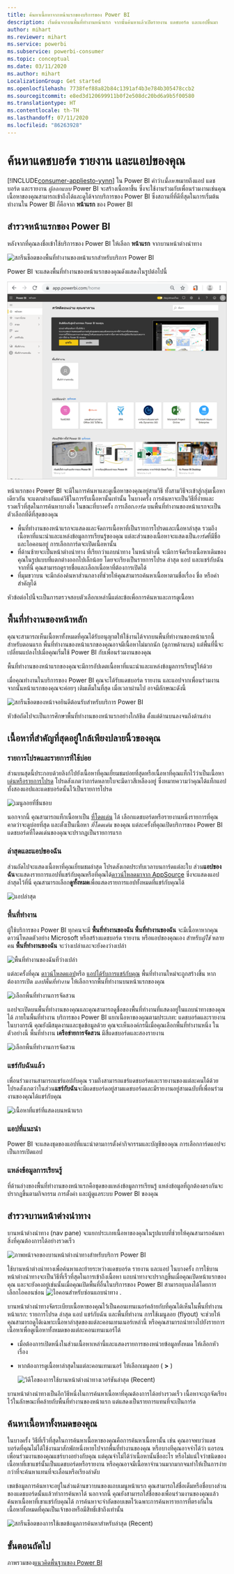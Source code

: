 ```yaml
---
title: ค้นหาเนื้อหาจากหน้าแรกของบริการของ Power BI
description: เริ่มต้นจากบนพื้นที่ทำงานหน้าแรก จากนั้นค้นหาแล้วเปิดรายงาน แดชบอร์ด และแอปขึ้นมา
author: mihart
ms.reviewer: mihart
ms.service: powerbi
ms.subservice: powerbi-consumer
ms.topic: conceptual
ms.date: 03/11/2020
ms.author: mihart
LocalizationGroup: Get started
ms.openlocfilehash: 7738fef88a82b84c1391af4b3e784b305478ccb2
ms.sourcegitcommit: e8ed3d120699911b0f2e508dc20bd6a9b5f00580
ms.translationtype: HT
ms.contentlocale: th-TH
ms.lasthandoff: 07/11/2020
ms.locfileid: "86263928"
---
```

# <a name="find-your-dashboards-reports-and-apps"></a>ค้นหาแดชบอร์ด รายงาน และแอปของคุณ

[!INCLUDE[consumer-appliesto-yynn](../includes/consumer-appliesto-yynn.md)]
ใน Power BI คำว่า*เนื้อหา*หมายถึงแอป แดชบอร์ด และรายงาน *ผู้ออกแบบ* Power BI จะสร้างเนื้อหาขึ้น ซึ่งจะใช้งานร่วมกับเพื่อนร่วมงานเช่นคุณ เนื้อหาของคุณสามารถเข้าถึงได้และดูได้จากบริการของ Power BI ซึ่งสถานที่ที่ดีที่สุดในการเริ่มต้นทำงานใน Power BI ก็คือจาก **หน้าแรก** ของ Power BI

## <a name="explore-power-bi-home"></a>สำรวจหน้าแรกของ Power BI
หลังจากที่คุณลงชื่อเข้าใช้บริการของ Power BI ให้เลือก **หน้าแรก** จากบานหน้าต่างนำทาง 

![สกรีนช็อตของพื้นที่ทำงานของหน้าแรกสำหรับบริการ Power BI](media/end-user-home/power-bi-home-menu.png)


Power BI จะแสดงพื้นที่ทำงานของหน้าแรกของคุณดังแสดงในรูปต่อไปนี้
 
![สกรีนช็อตของพื้นที่ทำงานของหน้าแรกสำหรับบริการ Power BI](media/end-user-home/power-bi-home.png)

หน้าแรกของ Power BI จะมีในการค้นหาและดูเนื้อหาของคุณอยู่สามวิธี ทั้งสามวิธีจะเข้าสู่กลุ่มเนื้อหาเดียวกัน จะแตกต่างกันแค่วิธีในการรับเนื้อหานั้นเท่านั้น ในบางครั้ง การค้นหาจะเป็นวิธีที่ง่ายและรวดเร็วที่สุดในการค้นหาบางสิ่ง ในขณะที่บางครั้ง การเลือก*การ์ด* บนพื้นที่ทำงานของหน้าแรกจะเป็นตัวเลือกที่ดีที่สุดของคุณ

- พื้นที่ทำงานของหน้าแรกจะแสดงและจัดการเนื้อหาที่เป็นรายการโปรดและเนื้อหาล่าสุด รวมถึงเนื้อหาที่แนะนำและแหล่งข้อมูลการเรียนรู้ของคุณ แต่ละส่วนของเนื้อหาจะแสดงเป็น*การ์ด*ที่มีชื่อและไอคอนอยู่ การเลือกการ์ดจะเปิดเนื้อหานั้น
- ที่ด้านซ้ายจะเป็นหน้าต่างนำทาง ที่เรียกว่าแถบนำทาง ในหน้าต่างนี้ จะมีการจัดเรียงเนื้อหาเดิมของคุณในรูปแบบที่แตกต่างออกไปเล็กน้อย โดยจะเรียงเป็นรายการโปรด ล่าสุด แอป และแชร์กับฉัน จากที่นี่ คุณสามารถดูรายชื่อและเลือกเนื้อหาที่ต้องการเปิดได้
- ที่มุมขวาบน จะมีกล่องค้นหาส่วนกลางที่ช่วยให้คุณสามารถค้นหาเนื้อหาตามชื่อเรื่อง ชื่อ หรือคำสำคัญได้

หัวข้อต่อไปนี้จะเป็นการตรวจสอบตัวเลือกเหล่านี้แต่ละข้อเพื่อการค้นหาและการดูเนื้อหา

## <a name="home-canvas"></a>พื้นที่ทำงานของหน้าหลัก
คุณจะสามารถเห็นเนื้อหาทั้งหมดที่คุณได้รับอนุญาตให้ใช้งานได้จากบนพื้นที่ทำงานของหน้าแรกนี้ สำหรับตอนแรก พื้นที่ทำงานของหน้าแรกของคุณอาจมีเนื้อหาไม่มากนัก (ดูภาพด้านบน) แต่พื้นที่นี้จะเปลี่ยนแปลงไปเมื่อคุณเริ่มใช้ Power BI กับเพื่อนร่วมงานของคุณ

พื้นที่ทำงานของหน้าแรกของคุณจะมีการอัปเดตเนื้อหาที่แนะนำและแหล่งข้อมูลการเรียนรู้ให้ด้วย 
 
เมื่อคุณทำงานในบริการของ Power BI คุณจะได้รับแดชบอร์ด รายงาน และแอปจากเพื่อนร่วมงาน จากนั้นหน้าแรกของคุณจะค่อยๆ เติมเต็มในที่สุด เมื่อเวลาผ่านไป อาจมีลักษณะดังนี้

![สกรีนช็อตของหน้าจอยินดีต้อนรับสำหรับบริการ Power BI](media/end-user-home/power-bi-home-oldest.png)

 
หัวข้อถัดไปจะเป็นการศึกษาพื้นที่ทำงานของหน้าแรกอย่างใกล้ชิด ตั้งแต่ด้านบนลงจนถึงด้านล่าง

## <a name="most-important-content-at-your-fingertips"></a>เนื้อหาที่สำคัญที่สุดอยู่ใกล้เพียงปลายนิ้วของคุณ

### <a name="favorites-and-frequents"></a>รายการโปรดและรายการที่ใช้บ่อย
ส่วนบนสุดนี้ประกอบด้วยลิงก์ไปยังเนื้อหาที่คุณเยี่ยมชมบ่อยที่สุดหรือเนื้อหาที่คุณแท็กไว้ว่าเป็นเนื้อหา[เด่นหรือรายการโปรด](end-user-favorite.md) โปรดสังเกตว่าการ์ดหลายใบจะมีดาวสีเหลืองอยู่ ซึ่งหมายความว่าคุณได้แท็กแอปทั้งสองแอปและแดชบอร์ดนั้นไว้เป็นรายการโปรด 

![เมนูลอยที่ชื่นชอบ](./media/end-user-home/power-bi-favorites-frequents.png)

นอกจากนี้ คุณสามารถแท็กเนื้อหาเป็น [ที่โดดเด่น](end-user-featured.md) ได้ เลือกแดชบอร์ดหรือรายงานหนึ่งรายการที่คุณคาดว่าจะดูบ่อยที่สุด และตั้งเป็นเนื้อหา *ที่โดดเด่น* ของคุณ แต่ละครั้งที่คุณเปิดบริการของ Power BI แดชบอร์ดที่โดดเด่นของคุณจะปรากฏเป็นรายการแรก 


### <a name="recents-and-my-apps"></a>ล่าสุดและแอปของฉัน
ส่วนถัดไปจะแสดงเนื้อหาที่คุณเยี่ยมชมล่าสุด โปรดสังเกตประทับเวลาบนการ์ดแต่ละใบ ส่วน**แอปของฉัน**จะแสดงรายการแอปที่แชร์กับคุณหรือที่คุณได้[ดาวน์โหลดมาจาก AppSource](end-user-apps.md) ซึ่งจะแสดงแอปล่าสุดไว้ที่นี่ คุณสามารถเลือก**ดูทั้งหมด**เพื่อแสดงรายการแอปทั้งหมดที่แชร์กับคุณได้

![แอปล่าสุด](./media/end-user-home/power-bi-recent-apps.png)


### <a name="workspaces"></a>พื้นที่ทำงาน
ผู้ใช้บริการของ Power BI ทุกคนจะมี **พื้นที่ทำงานของฉัน**  **พื้นที่ทำงานของฉัน** จะมีเนื้อหาหากคุณดาวน์โหลดตัวอย่าง Microsoft หรือสร้างแดชบอร์ด รายงาน หรือแอปของคุณเอง สำหรับ*ผู้ใช้*  หลายคน **พื้นที่ทำงานของฉัน** จะว่างเปล่าและจะยังคงว่างเปล่า  

![พื้นที่ทำงานของฉันที่ว่างเปล่า](./media/end-user-home/power-bi-empty-workspace.png)

แต่ละครั้งที่คุณ [ดาวน์โหลดแอป](end-user-app-marketing.md)หรือ [แอปได้รับการแชร์กับคุณ](end-user-apps.md) พื้นที่ทำงานใหม่จะถูกสร้างขึ้น  หากต้องการเปิด *แอปพื้นที่ทำงาน* ให้เลือกจากพื้นที่ทำงานบนหน้าแรกของคุณ 

![เลือกพื้นที่ทำงานการจัดสวน](./media/end-user-home/power-bi-workspace-section.png)

แอปจะเปิดบนพื้นที่ทำงานของคุณและคุณสามารถดูชื่อของพื้นที่ทำงานที่แสดงอยู่ในแถบนำทางของคุณได้ ภายในพื้นที่ทำงาน บริการของ Power BI แยกเนื้อหาของคุณตามประเภท: แดชบอร์ดและรายงาน ในบางกรณี คุณยังมีสมุดงานและชุดข้อมูลด้วย คุณจะเห็นองค์กรนี้เมื่อคุณเลือกพื้นที่ทำงานหนึ่ง ในตัวอย่างนี้ พื้นที่ทำงาน **เครือข่ายการจัดสวน** มีสี่แดชบอร์ดและสองรายงาน

![เลือกพื้นที่ทำงานการจัดสวน](./media/end-user-home/power-bi-search-workspace.png)

### <a name="shared-with-me"></a>แชร์กับฉันแล้ว
เพื่อนร่วมงานสามารถแชร์แอปกับคุณ รวมถึงสามารถแชร์แดชบอร์ดและรายงานของแต่ละคนได้ด้วย โปรดสังเกตว่าในส่วน**แชร์กับฉัน**จะมีแดชบอร์ดอยู่สามแดชบอร์ดและมีรายงานอยู่สามฉบับที่เพื่อนร่วมงานของคุณได้แชร์กับคุณ

![เนื้อหาที่แชร์ที่แสดงบนหน้าแรก](./media/end-user-home/power-bi-shared.png)

### <a name="recommended-apps"></a>แอปที่แนะนำ
Power BI จะแสดงชุดของแอปที่แนะนำตามการตั้งค่ากิจกรรมและบัญชีของคุณ การเลือกการ์ดแอปจะเป็นการเปิดแอป
 
### <a name="learning-resources"></a>แหล่งข้อมูลการเรียนรู้
ที่ด้านล่างของพื้นที่ทำงานของหน้าแรกคือชุดของแหล่งข้อมูลการเรียนรู้ แหล่งข้อมูลที่ถูกต้องตรงกันจะปรากฏขึ้นตามกิจกรรม การตั้งค่า และผู้ดูแลระบบ Power BI ของคุณ 
 
## <a name="explore-the-nav-pane"></a>สำรวจบานหน้าต่างนำทาง

บานหน้าต่างนำทาง (nav pane) จะแยกประเภทเนื้อหาของคุณในรูปแบบที่ช่วยให้คุณสามารถค้นหาสิ่งที่คุณต้องการได้อย่างรวดเร็ว  

![ภาพหน้าจอของบานหน้าต่างนำทางสำหรับบริการ Power BI](media/end-user-home/power-bi-nav.png)


ใช้บานหน้าต่างนำทางเพื่อค้นหาและย้ายระหว่างแดชบอร์ด รายงาน และแอป ในบางครั้ง การใช้บานหน้าต่างนำทางจะเป็นวิธีที่เร็วที่สุดในการเข้าถึงเนื้อหา แถบนำทางจะปรากฏขึ้นเมื่อคุณเปิดหน้าแรกของคุณ และจะยังคงอยู่เช่นนั้นเมื่อคุณเปิดพื้นที่อื่นในบริการของ Power BI  สามารถยุบลงได้โดยการเลือกไอคอนซ่อน ![ไอคอนสำหรับซ่อนแถบนำทาง](media/end-user-home/power-bi-hide.png) .
  
บานหน้าต่างนำทางจัดระเบียบเนื้อหาของคุณไว้เป็นคอนเทนเนอร์คล้ายกับที่คุณได้เห็นในพื้นที่ทำงานหน้าแรก: รายการโปรด ล่าสุด แอป แชร์กับฉัน และพื้นที่ทำงาน การใช้เมนูลอย (flyout) จะช่วยให้คุณสามารถดูได้เฉพาะเนื้อหาล่าสุดของแต่ละคอนเทนเนอร์เหล่านี้ หรือคุณสามารถนำทางไปยังรายการเนื้อหาเพื่อดูเนื้อหาทั้งหมดของแต่ละคอนเทนเนอร์ได้
 
- เมื่อต้องการเปิดหนึ่งในส่วนเนื้อหาเหล่านี้และแสดงรายการของหน่วยข้อมูลทั้งหมด ให้เลือกหัวเรื่อง
- หากต้องการดูเนื้อหาล่าสุดในแต่ละคอนเทนเนอร์ ให้เลือกเมนูลอย ( **>** )

    ![วิดีโอของการใช้บานหน้าต่างนำทางเวอร์ชันล่าสุด (Recent)](media/end-user-home/power-bi-nav-bar.gif)

 
บานหน้าต่างนำทางเป็นอีกวิธีหนึ่งในการค้นหาเนื้อหาที่คุณต้องการได้อย่างรวดเร็ว เนื้อหาจะถูกจัดเรียงไว้ในลักษณะที่คล้ายกับพื้นที่ทำงานของหน้าแรก แต่แสดงเป็นรายการแทนที่จะเป็นการ์ด 

## <a name="search-all-of-your-content"></a>ค้นหาเนื้อหาทั้งหมดของคุณ
ในบางครั้ง วิธีที่เร็วที่สุดในการค้นหาเนื้อหาของคุณคือการค้นหาเนื้อหานั้น เช่น คุณอาจพบว่าแดชบอร์ดที่คุณไม่ได้ใช้งานมาสักพักหนึ่งหายไปจากพื้นที่ทำงานของคุณ หรือบางทีคุณอาจจำได้ว่า แอรอน เพื่อนร่วมงานของคุณแชร์บางอย่างกับคุณ แต่คุณจำไม่ได้ว่าเนื้อหานั้นชื่ออะไร หรือไม่แน่ใจว่าชนิดของเนื้อหาที่เขาแชร์นั้นเป็นแดชบอร์ดหรือรายงาน หรือคุณอาจมีเนื้อหาจำนวนมากมากจนทำให้เป็นการง่ายกว่าที่จะค้นหาแทนที่จะเลื่อนหรือเรียงลำดับ 
 
เขตข้อมูลการค้นหาจะอยู่ในส่วนด้านขวาบนของแถบเมนูหน้าแรก คุณสามารถใส่ชื่อเต็มหรือชื่อบางส่วนของแดชบอร์ดนั้นแล้วทำการค้นหาได้ นอกจากนี้ คุณยังสามารถใส่ชื่อของเพื่อนร่วมงานของคุณแล้วค้นหาเนื้อหาที่เขาแชร์กับคุณได้ การค้นหาจะจำกัดขอบเขตไว้เฉพาะการค้นหารายการที่ตรงกันในเนื้อหาทั้งหมดที่คุณเป็นเจ้าของหรือมีสิทธิ์เข้าถึงเท่านั้น

![สกรีนช็อตของการใช้เขตข้อมูลการค้นหาสำหรับล่าสุด (Recent)](media/end-user-home/power-bi-search-field.png)

## <a name="next-steps"></a>ขั้นตอนถัดไป
ภาพรวมของ[แนวคิดพื้นฐานของ Power BI](end-user-basic-concepts.md)
